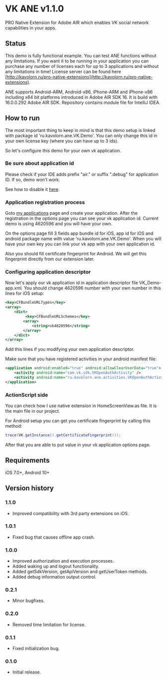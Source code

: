# VK ANE v1.1.0

PRO Native Extension for Adobe AIR which enables VK social network capabilities 
in your apps.

## Status

This demo is fully functional example. You can test ANE functions without any 
limitations. If you want it to be running in your application you can purchase 
any number of licenses each for up to 3 applications and without any limitations
in time! License server can be found here [http://kavolorn.ru/pro-native-extensions](http://kavolorn.ru/pro-native-extensions).

ANE supports Android-ARM, Android-x86, iPhone-ARM and iPhone-x86 including x64 
bit platforms introduced in Adobe AIR SDK 16. It is build with 16.0.0.292 Adobe 
AIR SDK. Repository contains module file for IntelliJ IDEA.

## How to run

The most important thing to keep in mind is that this demo setup is linked with 
package id 'ru.kavolorn.ane.VK.Demo'. You can only change this id in your own 
license key (where you can have up to 3 ids).

So let's configure this demo for your own vk application.

### Be sure about application id

Please check if your IDE adds prefix "air." or suffix ".debug" for application ID.
If so, demo won't work.

See how to disable it [here](https://github.com/kavolorn/VK-ANE/issues/2#issuecomment-86448177).

### Application registration process

Goto [my applications](https://vk.com/apps?act=manage) page and create your 
application. After the registration in the options page you can see your vk 
application id. Current demo is using 4620596 and you will have your own.

On the options page fill 3 fields app bundle id for iOS, app id for iOS and 
android package name with value 'ru.kavolorn.ane.VK.Demo'. When you will have 
your own key you can link your vk app with your own application id.

Also you should fill certificate fingerprint for Android. We will get this 
fingerprint directly from our extension later.

### Configuring application descriptor

Now let's apply our vk application id in application descriptor file 
VK_Demo-app.xml. You should change 4620596 number with your own number in this 
lines for iOS setup:

```xml
<key>CFBundleURLTypes</key>
<array>
    <dict>
         <key>CFBundleURLSchemes</key>
        <array>
            <string>vk4620596</string>
        </array>
    </dict>
</array>
```

Add this lines if you modifying your own application descriptor.

Make sure that you have registered activities in your android manifest file:

```xml
<application android:enabled="true" android:allowClearUserData="true">
    <activity android:name="com.vk.sdk.VKOpenAuthActivity" />
    <activity android:name="ru.kavolorn.ane.activities.VKOpenAuthActivity" />
</application>
```

### ActionScript side

You can check how I use native extension in HomeScreenView.as file. It is the 
main file in our project.

For Android setup you can get you certificate fingerprint by calling this method:

```actionscript
trace(VK.getInstance().getCertificateFingerprint());
```

After that you are able to put value in your vk application options page.


## Requirements

iOS 7.0+, Android 10+

## Version history

### 1.1.0

- Improved compatibility with 3rd party extensions on iOS.

### 1.0.1

- Fixed bug that causes offline app crash.

### 1.0.0

- Improved authorization and execution processes.
- Added waking up and logout functionality.
- Added getSdkVersion, getApiVersion and getUserToken methods.
- Added debug information output control.

### 0.2.1

- Minor bugfixes.

### 0.2.0

- Removed time limitation for license.

### 0.1.1

- Fixed initialization bug.

### 0.1.0

- Initial release.

